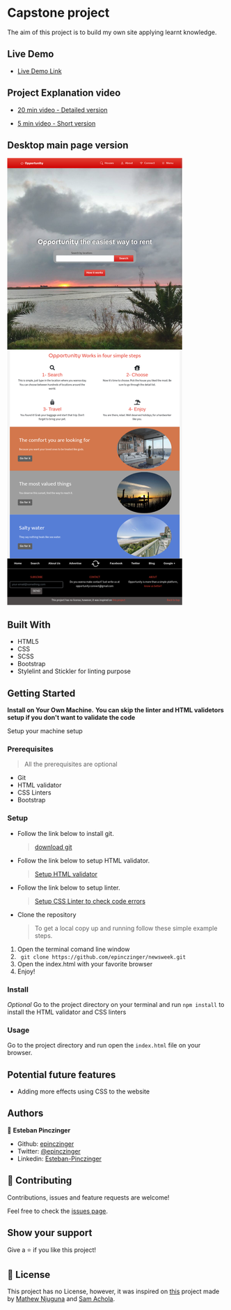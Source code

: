 # Capstone project

The aim of this project is to build my own site applying learnt knowledge.


## Live Demo

-  [Live Demo Link](https://raw.githack.com/epinczinger/capstone/development/index.html)


## Project Explanation video

- [20 min video - Detailed version](https://www.loom.com/share/7ee8f672059b4057aea468e3fe2e1baf)

- [5 min video - Short version](https://www.loom.com/share/ab95f9b0a3a148f19d91889b367d99eb)


## Desktop main page version

![screenshot](/assets/images/screenshot.png)


## Built With

- HTML5
- CSS
- SCSS
- Bootstrap
- Stylelint and Stickler for linting purpose


## Getting Started

**Install on Your Own Machine.**
**You can skip the linter and HTML validetors setup if you don't want to validate the code**

Setup your machine setup

### Prerequisites

  > All the prerequisites are optional

- Git
- HTML validator
- CSS Linters
- Bootstrap

### Setup

- Follow the link below to install git.
  > [download git](https://git-scm.com/downloads)
- Follow the link below to setup HTML validator.
  > [Setup HTML validator](https://github.com/microverseinc/linters-config/tree/master/html_validator)
- Follow the link below to setup linter.
  > [Setup CSS Linter to check code errors](https://github.com/microverseinc/linters-config/tree/master/css#troubleshooting)
- Clone the repository
  > To get a local copy up and running follow these simple example steps.

1. Open the terminal comand line window
2. ``` git clone https://github.com/epinczinger/newsweek.git```
3. Open the index.html with your favorite browser
4. Enjoy!

### Install

*Optional*
Go to the project directory on your terminal and run `npm install` to install the HTML validator and CSS linters

### Usage

Go to the project directory and run open the `index.html` file on your browser.

## Potential future features

- Adding more effects using CSS to the website


## Authors

👤 **Esteban Pinczinger**

- Github: [epinczinger](https://github.com/epinczinger)
- Twitter: [@epinczinger](https://twitter.com/epinczinger)
- Linkedin: [Esteban-Pinczinger](https://www.linkedin.com/in/esteban-pinczinger/)

## 🤝 Contributing

Contributions, issues and feature requests are welcome!

Feel free to check the [issues page](issues/).

## Show your support

Give a ⭐️ if you like this project!

## 📝 License

This project has no License, however, it was inspired on [this](https://www.behance.net/gallery/25563385/PatashuleKE) project made by [Mathew Njuguna](https://www.behance.net/mathewnjuguna) and [Sam Achola](https://www.behance.net/aweSam).
